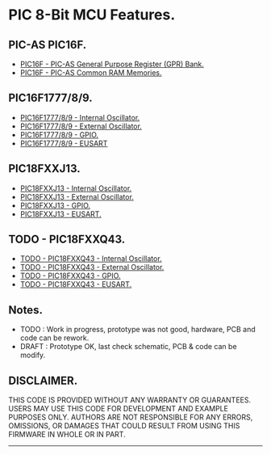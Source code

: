 # PIC 8-Bit MCU Features.

## PIC-AS PIC16F.

- [PIC16F - PIC-AS General Purpose Register (GPR) Bank.](./pic16f/gpr.md)
- [PIC16F - PIC-AS Common RAM Memories.](./pic16f/ram.md)

## PIC16F1777/8/9.

- [PIC16F1777/8/9 - Internal Oscillator.](./pic16f177x/intosc.md)
- [PIC16F1777/8/9 - External Oscillator.](./pic16f177x/extosc.md)
- [PIC16F1777/8/9 - GPIO.](./pic16f177x/gpio.md)
- [PIC16F1777/8/9 - EUSART](./pic16f177x/eusart.md)

## PIC18FXXJ13.

- [PIC18FXXJ13 - Internal Oscillator.](./pic18fxxj13/intosc.md)
- [PIC18FXXJ13 - External Oscillator.](./pic18fxxj13/extosc.md)
- [PIC18FXXJ13 - GPIO.](./pic18fxxj13/gpio.md)
- [PIC18FXXJ13 - EUSART.](./pic18fxxj13/eusart.md)

## TODO - PIC18FXXQ43.

- [TODO - PIC18FXXQ43 - Internal Oscillator.](./pic18fxxq43/intosc.md)
- [TODO - PIC18FXXQ43 - External Oscillator.](./pic18fxxq43/extosc.md)
- [TODO - PIC18FXXQ43 - GPIO.](./pic18fxxq43/gpio.md)
- [TODO - PIC18FXXQ43 - EUSART.](./pic18fxxq43/eusart.md)

## Notes.

- TODO : Work in progress, prototype was not good, hardware, PCB and code can be rework.
- DRAFT : Prototype OK, last check schematic, PCB & code can be modify.

## DISCLAIMER.

THIS CODE IS PROVIDED WITHOUT ANY WARRANTY OR GUARANTEES.
USERS MAY USE THIS CODE FOR DEVELOPMENT AND EXAMPLE PURPOSES ONLY.
AUTHORS ARE NOT RESPONSIBLE FOR ANY ERRORS, OMISSIONS, OR DAMAGES THAT COULD
RESULT FROM USING THIS FIRMWARE IN WHOLE OR IN PART.

---
